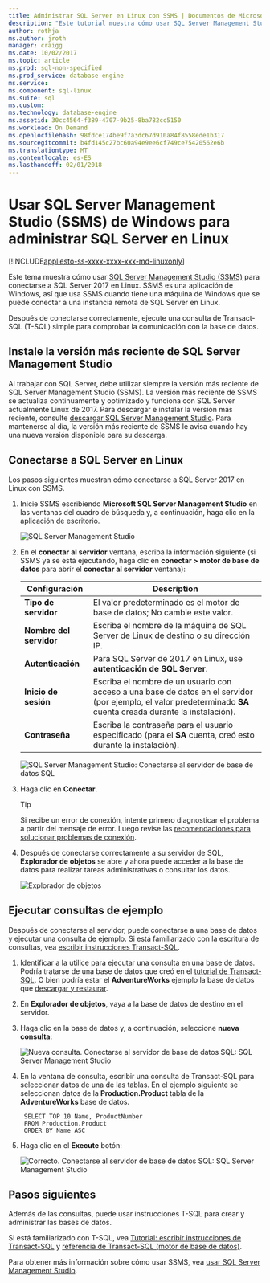 ```yaml
---
title: Administrar SQL Server en Linux con SSMS | Documentos de Microsoft
description: "Este tutorial muestra cómo usar SQL Server Management Studio en Windows para conectarse a SQL Server ejecutando en Linux."
author: rothja
ms.author: jroth
manager: craigg
ms.date: 10/02/2017
ms.topic: article
ms.prod: sql-non-specified
ms.prod_service: database-engine
ms.service: 
ms.component: sql-linux
ms.suite: sql
ms.custom: 
ms.technology: database-engine
ms.assetid: 30cc4564-f389-4707-9b25-8ba782cc5150
ms.workload: On Demand
ms.openlocfilehash: 98fdce174be9f7a3dc67d910a84f8558ede1b317
ms.sourcegitcommit: b4fd145c27bc60a94e9ee6cf749ce75420562e6b
ms.translationtype: MT
ms.contentlocale: es-ES
ms.lasthandoff: 02/01/2018
---
```

# <a name="use-sql-server-management-studio-ssms-on-windows-to-manage-sql-server-on-linux"></a>Usar SQL Server Management Studio (SSMS) de Windows para administrar SQL Server en Linux

[!INCLUDE[appliesto-ss-xxxx-xxxx-xxx-md-linuxonly](../includes/appliesto-ss-xxxx-xxxx-xxx-md-linuxonly.md)]

Este tema muestra cómo usar [SQL Server Management Studio (SSMS)](../ssms/download-sql-server-management-studio-ssms.md) para conectarse a SQL Server 2017 en Linux. SSMS es una aplicación de Windows, así que usa SSMS cuando tiene una máquina de Windows que se puede conectar a una instancia remota de SQL Server en Linux.

Después de conectarse correctamente, ejecute una consulta de Transact-SQL (T-SQL) simple para comprobar la comunicación con la base de datos.

## <a name="install-the-newest-version-of-sql-server-management-studio"></a>Instale la versión más reciente de SQL Server Management Studio

Al trabajar con SQL Server, debe utilizar siempre la versión más reciente de SQL Server Management Studio (SSMS). La versión más reciente de SSMS se actualiza continuamente y optimizado y funciona con SQL Server actualmente Linux de 2017. Para descargar e instalar la versión más reciente, consulte [descargar SQL Server Management Studio](../ssms/download-sql-server-management-studio-ssms.md). Para mantenerse al día, la versión más reciente de SSMS le avisa cuando hay una nueva versión disponible para su descarga. 

## <a name="connect-to-sql-server-on-linux"></a>Conectarse a SQL Server en Linux

Los pasos siguientes muestran cómo conectarse a SQL Server 2017 en Linux con SSMS.

1. Inicie SSMS escribiendo **Microsoft SQL Server Management Studio** en las ventanas del cuadro de búsqueda y, a continuación, haga clic en la aplicación de escritorio.

    ![SQL Server Management Studio](./media/sql-server-linux-develop-use-ssms/ssms.png)

2. En el **conectar al servidor** ventana, escriba la información siguiente (si SSMS ya se está ejecutando, haga clic en **conectar > motor de base de datos** para abrir el **conectar al servidor** ventana):

   | Configuración | Description |
   |-----|-----|
   | **Tipo de servidor** | El valor predeterminado es el motor de base de datos; No cambie este valor. |
   | **Nombre del servidor** | Escriba el nombre de la máquina de SQL Server de Linux de destino o su dirección IP. |
   | **Autenticación** | Para SQL Server de 2017 en Linux, use **autenticación de SQL Server**. |
   | **Inicio de sesión** | Escriba el nombre de un usuario con acceso a una base de datos en el servidor (por ejemplo, el valor predeterminado **SA** cuenta creada durante la instalación). |
   | **Contraseña** | Escriba la contraseña para el usuario especificado (para el **SA** cuenta, creó esto durante la instalación). |

    ![SQL Server Management Studio: Conectarse al servidor de base de datos SQL](./media/sql-server-linux-develop-use-ssms/connect.png)

3. Haga clic en **Conectar**.

    > [!TIP]
    > Si recibe un error de conexión, intente primero diagnosticar el problema a partir del mensaje de error. Luego revise las [recomendaciones para solucionar problemas de conexión](sql-server-linux-troubleshooting-guide.md#connection).
 
5. Después de conectarse correctamente a su servidor de SQL, **Explorador de objetos** se abre y ahora puede acceder a la base de datos para realizar tareas administrativas o consultar los datos.
 
     ![Explorador de objetos](./media/sql-server-linux-develop-use-ssms/object-explorer.png)
     
## <a name="run-sample-queries"></a>Ejecutar consultas de ejemplo

Después de conectarse al servidor, puede conectarse a una base de datos y ejecutar una consulta de ejemplo. Si está familiarizado con la escritura de consultas, vea [escribir instrucciones Transact-SQL](../t-sql/tutorial-writing-transact-sql-statements.md).

1. Identificar a la utilice para ejecutar una consulta en una base de datos. Podría tratarse de una base de datos que creó en el [tutorial de Transact-SQL](../t-sql/tutorial-writing-transact-sql-statements.md). O bien podría estar el **AdventureWorks** ejemplo la base de datos que [descargar y restaurar](sql-server-linux-migrate-restore-database.md).
2. En **Explorador de objetos**, vaya a la base de datos de destino en el servidor.
2. Haga clic en la base de datos y, a continuación, seleccione **nueva consulta**:

    ![Nueva consulta. Conectarse al servidor de base de datos SQL: SQL Server Management Studio](./media/sql-server-linux-develop-use-ssms/new-query.png)

3. En la ventana de consulta, escribir una consulta de Transact-SQL para seleccionar datos de una de las tablas. En el ejemplo siguiente se seleccionan datos de la **Production.Product** tabla de la **AdventureWorks** base de datos.

        SELECT TOP 10 Name, ProductNumber
        FROM Production.Product
        ORDER BY Name ASC

4. Haga clic en el **Execute** botón:

    ![Correcto. Conectarse al servidor de base de datos SQL: SQL Server Management Studio](./media/sql-server-linux-develop-use-ssms/execute-query.png)

## <a name="next-steps"></a>Pasos siguientes

Además de las consultas, puede usar instrucciones T-SQL para crear y administrar las bases de datos.

Si está familiarizado con T-SQL, vea [Tutorial: escribir instrucciones de Transact-SQL](../t-sql/tutorial-writing-transact-sql-statements.md) y [referencia de Transact-SQL (motor de base de datos)](https://msdn.microsoft.com/library/bb510741.aspx).

Para obtener más información sobre cómo usar SSMS, vea [usar SQL Server Management Studio](https://msdn.microsoft.com/library/ms174173.aspx).
